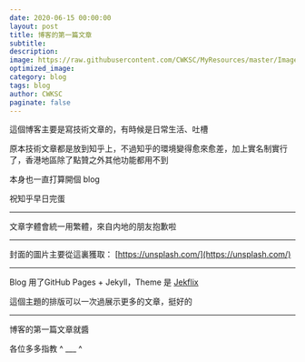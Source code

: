 ```yaml
---
date: 2020-06-15 00:00:00
layout: post
title: 博客的第一篇文章
subtitle: 
description: 
image: https://raw.githubusercontent.com/CWKSC/MyResources/master/Image/krisjanis-mezulis-kDTfZxwqnyU-unsplash.jpg
optimized_image:
category: blog
tags: blog
author: CWKSC
paginate: false
---
```


這個博客主要是寫技術文章的，有時候是日常生活、吐槽

原本技術文章都是放到知乎上，不過知乎的環境變得愈來愈差，加上實名制實行了，香港地區除了點贊之外其他功能都用不到

本身也一直打算開個 blog 

祝知乎早日完蛋

___

文章字體會統一用繁體，來自内地的朋友抱歉啦 

___

封面的圖片主要從這裏獲取： [https://unsplash.com/](https://unsplash.com/)

___

Blog 用了GitHub Pages + Jekyll，Theme 是 [Jekflix](https://github.com/thiagorossener/jekflix-template) 

這個主題的排版可以一次過展示更多的文章，挺好的

___

博客的第一篇文章就醬

各位多多指教  ^ ___ ^